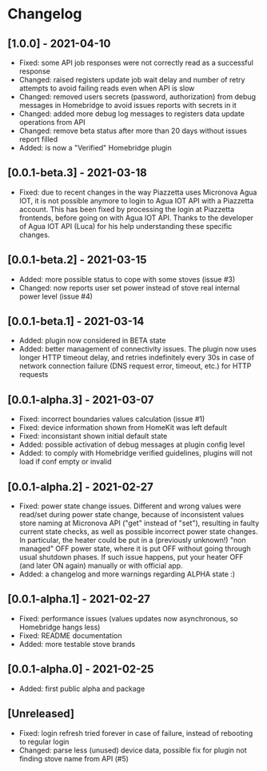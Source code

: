 # Changelog

## [1.0.0] - 2021-04-10
- Fixed: some API job responses were not correctly read as a successful response
- Changed: raised registers update job wait delay and number of retry attempts to avoid failing reads even when API is slow
- Changed: removed users secrets (password, authorization) from debug messages in Homebridge to avoid issues reports with secrets in it
- Changed: added more debug log messages to registers data update operations from API
- Changed: remove beta status after more than 20 days without issues report filled
- Added: is now a "Verified" Homebridge plugin

## [0.0.1-beta.3] - 2021-03-18
- Fixed: due to recent changes in the way Piazzetta uses Micronova Agua IOT, it is not possible anymore to login to Agua IOT API with a Piazzetta account. This has been fixed by processing the login at Piazzetta frontends, before going on with Agua IOT API. Thanks to the developer of Agua IOT API (Luca) for his help understanding these specific changes.

## [0.0.1-beta.2] - 2021-03-15
- Added: more possible status to cope with some stoves (issue #3)
- Changed: now reports user set power instead of stove real internal power level (issue #4)

## [0.0.1-beta.1] - 2021-03-14
- Added: plugin now considered in BETA state
- Added: better management of connectivity issues. The plugin now uses longer HTTP timeout delay, and retries indefinitely every 30s in case of network connection failure (DNS request error, timeout, etc.) for HTTP requests

## [0.0.1-alpha.3] - 2021-03-07
- Fixed: incorrect boundaries values calculation (issue #1)
- Fixed: device information shown from HomeKit was left default
- Fixed: inconsistant shown initial default state
- Added: possible activation of debug messages at plugin config level
- Added: to comply with Homebridge verified guidelines, plugins will not load if conf empty or invalid

## [0.0.1-alpha.2] - 2021-02-27
- Fixed: power state change issues. Different and wrong values were read/set during power state change, because of inconsistent values store naming at Micronova API ("get" instead of "set"), resulting in faulty current state checks, as well as possible incorrect power state changes. In particular, the heater could be put in a (previously unknown!) "non managed" OFF power state, where it is put OFF without going through usual shutdown phases. If such issue happens, put your heater OFF (and later ON again) manually or with official app.
- Added: a changelog and more warnings regarding ALPHA state :)

## [0.0.1-alpha.1] - 2021-02-27
- Fixed: performance issues (values updates now asynchronous, so Homebridge hangs less)
- Fixed: README documentation
- Added: more testable stove brands

## [0.0.1-alpha.0] - 2021-02-25
- Added: first public alpha and package

## [Unreleased]
- Fixed: login refresh tried forever in case of failure, instead of rebooting to regular login
- Changed: parse less (unused) device data, possible fix for plugin not finding stove name from API (#5)
